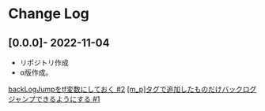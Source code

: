 # Change Log

## [0.0.0]- 2022-11-04

- リポジトリ作成
- α版作成。

[backLogJumpをtf変数にしておく #2]([https://](https://github.com/orukRed/tyrano-backlog-jump/issues/2))
[[m_p]タグで追加したものだけバックログジャンプできるようにする #1](https://github.com/orukRed/tyrano-backlog-jump/issues/1)
